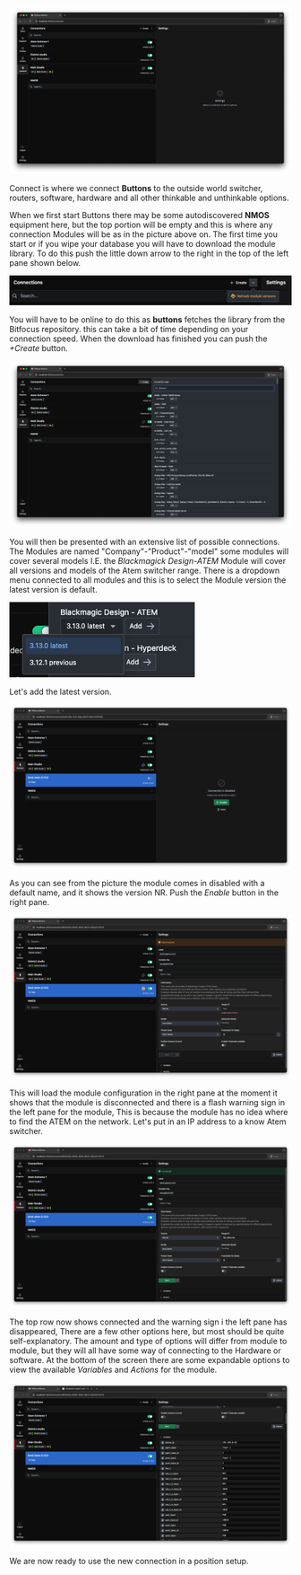 ![Connect](images/connect.png)

Connect is where we connect **Buttons** to the outside world switcher, routers, software, hardware and all other thinkable and unthinkable options.

When we first start Buttons there may be some autodiscovered **NMOS** equipment here, but the top portion will be empty and this is where any connection Modules will be as in the picture above on. The first time you start or if you wipe your database you will have to download the module library. To do this push the little down arrow to the right in the top of the left pane shown below.

![refresh](images/refresh.png)

You will have to be online to do this as **buttons** fetches the library from the Bitfocus repository. this can take a bit of time depending on your connection speed. When the download has finished you can push the *+Create* button.

![Create](images/create_1.png)

You will then be presented with an extensive list of possible connections. The Modules are named "Company"-"Product"-"model" some modules will cover several models I.E. the *Blackmagick Design-ATEM* Module will cover all versions and models of the Atem switcher range. There is a dropdown menu connected to all modules and this is to select the Module version the latest version is default.

![Version nr.](images/version_nr.png)

Let's add the latest version.

![Add module](images/add_module.png)

As you can see from the picture the module comes in disabled with a default name, and it shows the version NR. Push the *Enable* button in the right pane.

![Module configuration](images/module_configuration.png)

This will load the module configuration in the right pane at the moment it shows that the module is disconnected and there is a flash warning sign in the left pane for the module, This is because the module has no idea where to find the ATEM on the network. Let's put in an IP address to a know Atem switcher.

![Connected ATEM](images/conected_atem.png)
 
 The top row now shows connected and the warning sign i the left pane has disappeared, There are a few other options here, but most should be quite self-explanatory. The amount and type of options will differ from module to module, but they will all have some way of connecting to the Hardware or software. At the bottom of the screen there are some expandable options to view the available *Variables* and *Actions* for the module.

 ![Expanded Variable](images/expanded_variable.png)

 We are now ready to use the new connection in a position setup.
